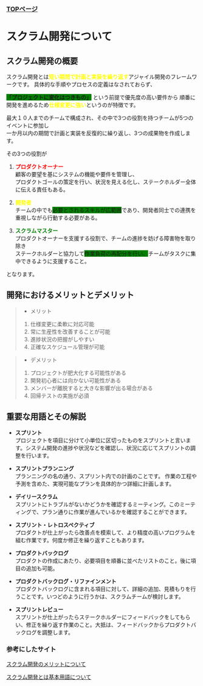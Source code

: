 ### [TOPページ](index.md)

# スクラム開発について 

## スクラム開発の概要
スクラム開発とは<span style="color: yellow; ">**短い期間で計画と実装を繰り返す**</span>アジャイル開発のフレームワークです。
具体的な手順やプロセスの定義はなされておらず、

<span style="background-color:green;">**「プロジェクトに変化はつきもの」**</span> という前提で優先度の高い要件から
順番に開発を進めるため<span style="color: yellow; ">**仕様変更に強い**</span>というのが特徴です。

最大１０人までのチームで構成され、その中で3つの役割を持つチームが5つのイベントに参加し  
一か月以内の期間で計画と実装を反復的に繰り返し、3つの成果物を作成します。  

その3つの役割が  

1. <span style="color: red; ">**プロダクトオーナー**</span>  
顧客の要望を基にシステムの機能や要件を管理し、  
プロダクトゴールの策定を行い、状況を見える化し、ステークホルダー全体に伝える責任もある。    

1. <span style="color: yellow; ">**開発者**</span>  
チームの中でも<span style="background-color:green;">必要とされるスキルが広範囲</span>であり、開発者同士での連携を重視しながら行動する必要がある。

1. <span style="color: green; ">**スクラムマスター**</span>  
プロダクトオーナーを支援する役割で、チームの進捗を妨げる障害物を取り除き  
ステークホルダーと協力して<span style="background-color:green;">作業負荷の再配分を行い、</span>チームがタスクに集中できるように支援すること。  

となります。

## 開発におけるメリットとデメリット

> - メリット
>
> 1. 仕様変更に柔軟に対応可能
> 2. 常に生産性を改善することが可能
> 3. 進捗状況の把握がしやすい
> 4. 正確なスケジュール管理が可能

> - デメリット
>
> 1. プロジェクトが肥大化する可能性がある
> 2. 開発初心者には向かない可能性がある
> 3. メンバーが離脱すると大きな影響が出る場合がある
> 4. 回帰テストの実施が必須

## 重要な用語とその解説

- **スプリント**  
プロジェクトを項目に分けて小単位に区切ったものをスプリントと言います。システム開発の進捗や状況などを確認し、状況に応じてスプリントの調整を行います。


- **スプリントプランニング**  
プランニングの名の通り、スプリント内での計画のことです。 作業の工程や予測を含めた、実現可能なプランを具体的かつ詳細に計画します。

 

- **デイリースクラム**  
スプリントにトラブルがないかどうかを確認するミーティング。このミーティングで、プラン通りに作業が進んでいるかを確認することができます。

 

- **スプリント・レトロスペクティブ**  
プロダクトが仕上がったら改善点を模索して、より精度の高いプログラムを組む作業です。何度か修正を繰り返すこともあります。

 

- **プロダクトバックログ**  
プロダクトの作成にあたり、必要項目を順番に並べたリストのこと。後に項目の追加も可能。

 

- **プロダクトバックログ・リファインメント**    
プロダクトバックログに含まれる項目に対して、詳細の追加、見積もりを行うことです。いつどのように行うかは、スクラムチームが検討します。

 

- **スプリントレビュー**  
スプリントが仕上がったらステークホルダーにフィードバックをしてもらい、修正を繰り返す作業のこと。大抵は、フィードバックからプロダクトバックログを調整します。

### 参考にしたサイト

[スクラム開発のメリットについて](https://tech-stock.com/magazine/features-and-merits-of-scrum-which-is-a-methodology-of-agile-development/#:~:text=%E3%82%B9%E3%82%AF%E3%83%A9%E3%83%A0%E9%96%8B%E7%99%BA%E3%81%AF%E3%80%81%E7%9F%AD%E3%81%84%E6%9C%9F%E9%96%93,%E3%81%8C%E3%81%82%E3%81%92%E3%82%89%E3%82%8C%E3%82%8B%E3%81%A7%E3%81%97%E3%82%87%E3%81%86%E3%80%82
)

[スクラム開発とは基本用語について](https://hnavi.co.jp/knowledge/blog/scrum/#title1)
